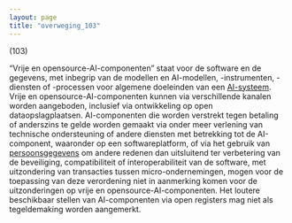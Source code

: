 ```yaml
---
layout: page
title: "overweging_103"
---
```


(103)

“Vrije en opensource-AI-componenten” staat voor de software en de gegevens, met inbegrip van de modellen en AI-modellen, -instrumenten, -diensten of -processen voor algemene doeleinden van een [AI-systeem](a3.md#^ai-systeem). Vrije en opensource-AI-componenten kunnen via verschillende kanalen worden aangeboden, inclusief via ontwikkeling op open dataopslagplaatsen. AI-componenten die worden verstrekt tegen betaling of anderszins te gelde worden gemaakt via onder meer verlening van technische ondersteuning of andere diensten met betrekking tot de AI-component, waaronder op een softwareplatform, of via het gebruik van [persoonsgegevens](a3.md#^persg) om andere redenen dan uitsluitend ter verbetering van de beveiliging, compatibiliteit of interoperabiliteit van de software, met uitzondering van transacties tussen micro-ondernemingen, mogen voor de toepassing van deze verordening niet in aanmerking komen voor de uitzonderingen op vrije en opensource-AI-componenten. Het loutere beschikbaar stellen van AI-componenten via open registers mag niet als tegeldemaking worden aangemerkt.